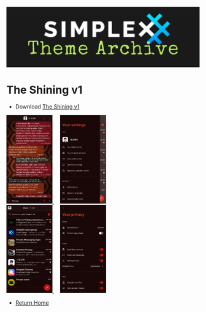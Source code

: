 ![SxC Theme Archive Banner](../resources/SxC_themeBanner06.jpg)

# The Shining v1

* Download [The Shining v1](../themes/SxC_The_Shining-v1.theme)

<a href="../screenshots/SxC_The_Shining-v101.jpg" target="_blank">
	<img src="../screenshots/SxC_The_Shining-v101.jpg" width="120">
</a>&nbsp;&nbsp;&nbsp;
<a href="../screenshots/SxC_The_Shining-v102.jpg" target="_blank">
	<img src="../screenshots/SxC_The_Shining-v102.jpg" width="120">
</a>
<br>
<a href="../screenshots/SxC_The_Shining-v103.jpg" target="_blank">
	<img src="../screenshots/SxC_The_Shining-v103.jpg" width="120">
</a>&nbsp;&nbsp;&nbsp;
<a href="../screenshots/SxC_The_Shining-v104.jpg" target="_blank">
	<img src="../screenshots/SxC_The_Shining-v104.jpg" width="120">
</a>

* [Return Home](/)